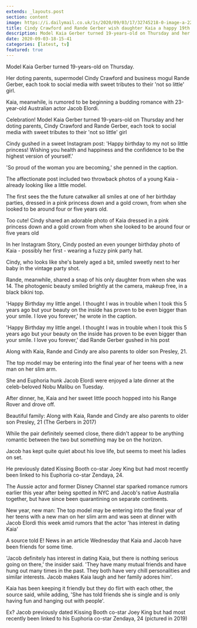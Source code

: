 ```yaml
---
extends: _layouts.post
section: content
image: https://i.dailymail.co.uk/1s/2020/09/03/17/32745218-0-image-a-22_1599152095809.jpg 
title: Cindy Crawford and Rande Gerber wish daughter Kaia a happy 19th birthday 
description: Model Kaia Gerber turned 19-years-old on Thursday and her doting parents, Cindy Crawford and Rande Gerber, each took to social media with sweet tributes to their not so little girl. 
date: 2020-09-03-18-15-41 
categories: [latest, tv] 
featured: true 
--- 
```

Model Kaia Gerber turned 19-years-old on Thursday.

Her doting parents, supermodel Cindy Crawford and business mogul Rande Gerber, each took to social media with sweet tributes to their 'not so little' girl. 

Kaia, meanwhile, is rumored to be beginning a budding romance with 23-year-old Australian actor Jacob Elordi. 

Celebration! Model Kaia Gerber turned 19-years-old on Thursday and her doting parents, Cindy Crawford and Rande Gerber, each took to social media with sweet tributes to their 'not so little' girl

Cindy gushed in a sweet Instagram post: 'Happy birthday to my not so little princess! Wishing you health and happiness and the confidence to be the highest version of yourself.'

'So proud of the woman you are becoming,' she penned in the caption.

The affectionate post included two throwback photos of a young Kaia - already looking like a little model.

The first sees the the future catwalker all smiles at one of her birthday parties, dressed in a pink princess down and a gold crown, from when she looked to be around four or five years old.

Too cute! Cindy shared an adorable photo of Kaia dressed in a pink princess down and a gold crown from when she looked to be around four or five years old

In her Instagram Story, Cindy posted an even younger birthday photo of Kaia - possibly her first - wearing a fuzzy pink party hat.

Cindy, who looks like she's barely aged a bit, smiled sweetly next to her baby in the vintage party shot.

Rande, meanwhile, shared a snap of his only daughter from when she was 14. The photogenic beauty smiled brightly at the camera, makeup free, in a black bikini top.

'Happy Birthday my little angel. I thought I was in trouble when I took this 5 years ago but your beauty on the inside has proven to be even bigger than your smile. I love you forever,' he wrote in the caption. 

'Happy Birthday my little angel. I thought I was in trouble when I took this 5 years ago but your beauty on the inside has proven to be even bigger than your smile. I love you forever,' dad Rande Gerber gushed in his post

Along with Kaia, Rande and Cindy are also parents to older son Presley, 21. 

The top model may be entering into the final year of her teens with a new man on her slim arm.

She and Euphoria hunk Jacob Elordi were enjoyed a late dinner at the celeb-beloved Nobu Malibu on Tuesday. 

After dinner, he, Kaia and her sweet little pooch hopped into his Range Rover and drove off. 

Beautiful family: Along with Kaia, Rande and Cindy are also parents to older son Presley, 21 (The Gerbers in 2017)

While the pair definitely seemed close, there didn't appear to be anything romantic between the two but something may be on the horizon. 

Jacob has kept quite quiet about his love life, but seems to meet his ladies on set.

He previously dated Kissing Booth co-star Joey King but had most recently been linked to his Euphoria co-star Zendaya, 24.

The Aussie actor and former Disney Channel star sparked romance rumors earlier this year after being spotted in NYC and Jacob's native Australia together, but have since been quarantining on separate continents. 

New year, new man: The top model may be entering into the final year of her teens with a new man on her slim arm and was seen at dinner with Jacob Elordi this week amid rumors that the actor 'has interest in dating Kaia'

A source told E! News in an article Wednesday that Kaia and Jacob have been friends for some time.

'Jacob definitely has interest in dating Kaia, but there is nothing serious going on there,' the insider said. 'They have many mutual friends and have hung out many times in the past. They both have very chill personalities and similar interests. Jacob makes Kaia laugh and her family adores him'.

Kaia has been keeping it friendly but they do flirt with each other, the source said, while adding, 'She has told friends she is single and is only having fun and hanging out with people'.

Ex? Jacob previously dated Kissing Booth co-star Joey King but had most recently been linked to his Euphoria co-star Zendaya, 24 (pictured in 2019)

